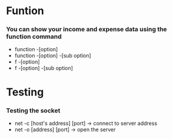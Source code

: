 # Funtion
### You can show your income and expense data using the function command

  + function -[option]
  + function -[option] -[sub option]
  + f -[option]
  + f -[option] -[sub option]


# Testing
### Testing the socket
  
  + net -c [host's address] [port] -> connect to server address
  + net -o [address] [port] -> open the server
